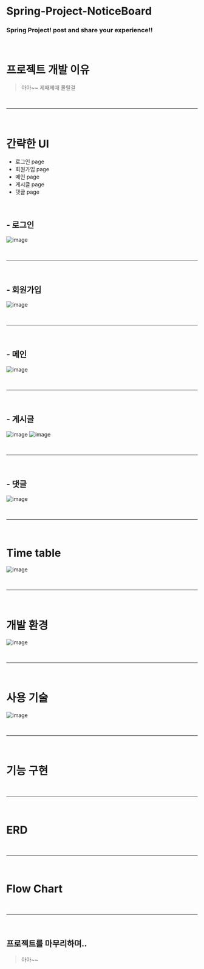 # Spring-Project-NoticeBoard

### Spring Project! post and share your experience!!

<br>

# 프로젝트 개발 이유
> 아아~~ 제때제때 올릴걸

<br>
<hr>
<br>

# 간략한 UI
- 로그인 page
- 회원가입 page
- 메인 page
- 게시글 page
- 댓글 page

<br>

## - 로그인
![image](https://user-images.githubusercontent.com/74396651/182824668-191a9a60-9fe4-414c-9156-55ce269a8946.png)


<br>
<hr>
<br>

## - 회원가입

![image](https://user-images.githubusercontent.com/74396651/182827163-626ec1f8-a08f-4919-bbca-00f81180d18c.png)


<br>
<hr>
<br>

## - 메인

![image](https://user-images.githubusercontent.com/74396651/182826599-defd327b-7858-4558-b315-4cb2bb38c493.png)


<br>
<hr>
<br>

## - 게시글
![image](https://user-images.githubusercontent.com/74396651/182826814-76e1d06f-824e-4a7c-a5a9-d25e551ffa5c.png)
![image](https://user-images.githubusercontent.com/74396651/182826851-b5d02255-9cdf-4c7b-8347-ef234f9b7b68.png)


<br>
<hr>
<br>

## - 댓글

![image](https://user-images.githubusercontent.com/74396651/182826718-53e3ec40-8f58-4b2b-94e1-688f9be2b45f.png)


<br>
<hr>
<br>

# Time table

![image](https://user-images.githubusercontent.com/74396651/182601687-23af7c39-7ce2-4841-8c5b-3aefc3879978.png)


<br>
<hr>
<br>

# 개발 환경

![image](https://user-images.githubusercontent.com/74396651/182602117-8999f907-bd0a-4b86-b904-56032c5e22ae.png)


<br>
<hr>
<br>

# 사용 기술

![image](https://user-images.githubusercontent.com/74396651/182602038-52f3ef51-836d-4fb3-ad6d-636e3c03935c.png)



<br>
<hr>
<br>

# 기능 구현


<br>
<hr>
<br>

# ERD

<br>
<hr>
<br>

# Flow Chart


<br>
<hr>
<br>

## 프로젝트를 마무리하며..
> 아아~~
